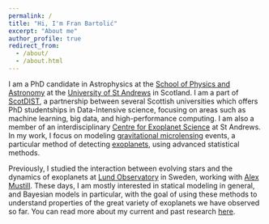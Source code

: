 ```yaml
---
permalink: /
title: "Hi, I'm Fran Bartolić"
excerpt: "About me"
author_profile: true
redirect_from: 
  - /about/
  - /about.html
---
```

I am a PhD candidate in Astrophysics at the [School of Physics and Astronomy](https://www.st-andrews.ac.uk/physics/research/index.php) at the
[University of St Andrews](https://www.st-andrews.ac.uk/) in Scotland.
I am a part of [ScotDIST](https://www.scotdist.ac.uk/about-us), a 
partnership between several Scottish universities which offers PhD studentships in Data-Intensive science, focusing on areas such as machine
learning, big data, and high-performance computing. I am also a member of 
an interdisciplinary [Centre for Exoplanet Science](https://www.st-andrews.ac.uk/exoplanets/index.html)
at St Andrews.
In my work, I focus on modeling [gravitational microlensing](http://microlensing-source.org/concept/) events, a particular method
of detecting [exoplanets](https://en.wikipedia.org/wiki/Exoplanet), 
using advanced statistical methods.

Previously, I studied the interaction between evolving stars and the 
dynamics of exoplanets at [Lund Observatory](http://www.astro.lu.se/) 
in Sweden, working with [Alex Mustill](http://www.astro.lu.se/~alex/). These days, I am mostly interested in statical modeling in 
general, and Bayesian models in particular, with the goal of using these
methods to understand properties of the great variety of exoplanets we have
observed so far. You can read more about my current and past research 
[here](https://fbartolic.github.io/research/).
